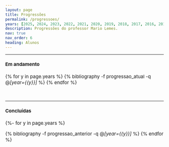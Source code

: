 ```yaml
---
layout: page
title: Progressões
permalink: /progressoes/
years: [2025, 2024, 2023, 2022, 2021, 2020, 2019, 2018, 2017, 2016, 2015, 2014]
description: Progressões do professor Mario Lemes.
nav: true
nav_order: 6
heading: Alunos
---
```

 <hr>

<span style="font-size:15px">

<h4>Em andamento</h4>

<div class="publications">

{% for y in page.years  %}
  {% bibliography -f progressao_atual -q @*[year={{y}}]* %}
{% endfor %}

</div>

  <br>

 <hr>
<span style="font-size:15px">

<h4>Concluídas</h4>


<div class="publications">

{%- for y in page.years %}
  <!-- <h2 class="year">{{y}}</h2> -->
  {% bibliography -f progressao_anterior -q @*[year={{y}}]* %}
{% endfor %}